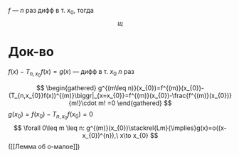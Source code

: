$f$ — $n$ раз дифф в т. $x_{0}$, тогда 
$$
щ
$$
# Док-во

$f(x)-T_{n,x_{0}}f(x)=g(x)$ — дифф в т. $x_{0}\ n$ раз

$$
\begin{gathered}
g^{(m\leq n)}(x_{0})=f^{(m)}(x_{0})-(T_{n,x_{0}}f(x))^{(m)}\biggr|_{x=x_{0}}=f^{(m)}(x_{0})-\frac{f^{(m)}(x_{0})}{m!}\cdot m! =0
\end{gathered}
$$
$g(x_{0})=f(x_{0})-T_{n,x_{0}}f(x_{0})=0$
$$
\forall 0\leq m \leq n:
g^{(m)}(x_{0})\stackrel{Lm}{\implies}g(x)=o((x-x_{0})^{n}),\ x\to x_{0}
$$
([[Лемма об о-малое]])
